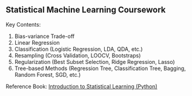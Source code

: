 ## Statistical Machine Learning Coursework

Key Contents: 
1. Bias-variance Trade-off
2. Linear Regression
3. Classification (Logistic Regression, LDA, QDA, etc.)
4. Resampling (Cross Validation, LOOCV, Bootstraps)
5. Regularization (Best Subset Selection, Ridge Regression, Lasso)
6. Tree-based Methods (Regression Tree, Classification Tree, Bagging, Random Forest, SGD, etc.)

Reference Book: [Introduction to Statistical Learning (Python)](https://www.statlearning.com/)
